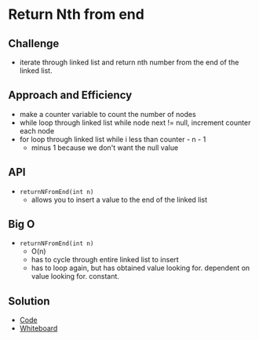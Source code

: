 # Return Nth from end

## Challenge
- iterate through linked list and return nth number from the end of the linked list.


## Approach and Efficiency
- make a counter variable to count the number of nodes
- while loop through linked list while node next != null, increment counter each node
- for loop through linked list while i less than counter - n - 1
  - minus 1 because we don't want the null value

## API
- ```returnNFromEnd(int n)```
  - allows you to insert a value to the end of the linked list


## Big O
- ```returnNFromEnd(int n)```
  - O(n)
  - has to cycle through entire linked list to insert
  - has to loop again, but has obtained value looking for. dependent on value looking for. constant.


## Solution 
- [Code](../../src/main/java/code401Challenges/linkedlist)
- [Whiteboard](../img/)